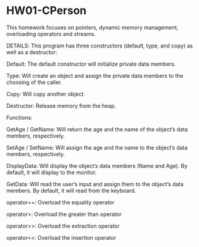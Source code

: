# HW01-CPerson

This homework focuses on pointers, dynamic memory management, overloading operators and streams.

DETAILS:
This program has three constructors (default, type, and copy) as well as a destructor:

Default: The default constructor will initialize private data members. 

Type: Will create an object and assign the private data members to the choosing of the caller.

Copy: Will copy another object.

Destructor: Release memory from the heap.
 
Functions:

GetAge / GetName: Will return the age and the name of the object’s data members, respectively.

SetAge / SetName: Will assign the age and the name to the object’s data members, respectively.

DisplayData: Will display the object’s data members (Name and Age).  By default, it will display to the monitor.

GetData: Will read the user’s input and assign them to the object’s data members.  By default, it will read from the keyboard.

operator==: Overload the equality operator

operator>: Overload the greater than operator

operator>>: Overload the extraction operator

operator<<: Overload the insertion operator
